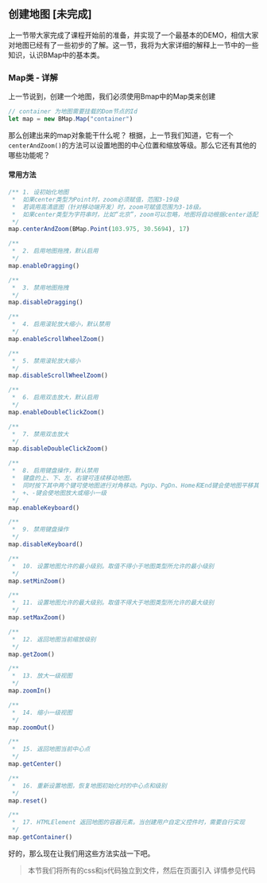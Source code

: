 ## 创建地图 [未完成]

上一节带大家完成了课程开始前的准备，并实现了一个最基本的DEMO，相信大家对地图已经有了一些初步的了解。这一节，我将为大家详细的解释上一节中的一些知识，认识BMap中的基本类。

### Map类 - 详解

上一节说到，创建一个地图，我们必须使用Bmap中的Map类来创建

```javascript
// container 为地图需要挂载的Dom节点的Id
let map = new BMap.Map("container")
```
那么创建出来的map对象能干什么呢？
根据，上一节我们知道，它有一个`centerAndZoom()`的方法可以设置地图的中心位置和缩放等级。那么它还有其他的哪些功能呢？

#### 常用方法

```javascript
/** 1. 设初始化地图
 *  如果center类型为Point时，zoom必须赋值，范围3-19级
 *  若调用高清底图（针对移动端开发）时，zoom可赋值范围为3-18级。
 *  如果center类型为字符串时，比如“北京”，zoom可以忽略，地图将自动根据center适配最佳zoom级别
 */
map.centerAndZoom(BMap.Point(103.975, 30.5694), 17)

/**
 *  2. 启用地图拖拽，默认启用 
 */
map.enableDragging()

/**
 *  3. 禁用地图拖拽 
 */
map.disableDragging()

/**
 *  4. 启用滚轮放大缩小，默认禁用 
 */
map.enableScrollWheelZoom()

/**
 *  5. 禁用滚轮放大缩小 
 */
map.disableScrollWheelZoom()

/**
 *  6. 启用双击放大，默认启用 
 */
map.enableDoubleClickZoom()

/**
 *  7. 禁用双击放大 
 */
map.disableDoubleClickZoom()

/**
 *  8. 启用键盘操作，默认禁用
 *  键盘的上、下、左、右键可连续移动地图。
 *  同时按下其中两个键可使地图进行对角移动。PgUp、PgDn、Home和End键会使地图平移其1/2的大小。
 *  +、-键会使地图放大或缩小一级 
 */
map.enableKeyboard()

/**
 *  9. 禁用键盘操作 
 */
map.disableKeyboard()

/**
 *  10. 设置地图允许的最小级别。取值不得小于地图类型所允许的最小级别 
 */
map.setMinZoom()

/**
 *  11. 设置地图允许的最大级别。取值不得大于地图类型所允许的最大级别
 */
map.setMaxZoom()

/**
 *  12. 返回地图当前缩放级别
 */
map.getZoom()

/**
 *  13. 放大一级视图
 */
map.zoomIn()

/**
 *  14. 缩小一级视图
 */
map.zoomOut()

/**
 *  15. 返回地图当前中心点
 */
map.getCenter()

/**
 *  16. 重新设置地图，恢复地图初始化时的中心点和级别
 */
map.reset()

/**
 *  17. HTMLElement	返回地图的容器元素。当创建用户自定义控件时，需要自行实现
 */
map.getContainer()
```

好的，那么现在让我们用这些方法实战一下吧。

> 本节我们将所有的css和js代码独立到文件，然后在页面引入
> 详情参见代码











